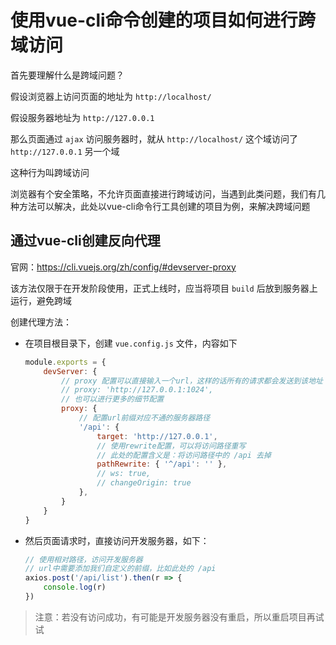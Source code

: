 # 使用vue-cli命令创建的项目如何进行跨域访问

首先要理解什么是跨域问题？

假设浏览器上访问页面的地址为 `http://localhost/`

假设服务器地址为 `http://127.0.0.1`

那么页面通过 `ajax` 访问服务器时，就从 `http://localhost/` 这个域访问了 `http://127.0.0.1` 另一个域

这种行为叫跨域访问

浏览器有个安全策略，不允许页面直接进行跨域访问，当遇到此类问题，我们有几种方法可以解决，此处以vue-cli命令行工具创建的项目为例，来解决跨域问题

## 通过vue-cli创建反向代理

官网：https://cli.vuejs.org/zh/config/#devserver-proxy

该方法仅限于在开发阶段使用，正式上线时，应当将项目 `build` 后放到服务器上运行，避免跨域

创建代理方法：

- 在项目根目录下，创建 `vue.config.js` 文件，内容如下
  ```js
  module.exports = {
      devServer: {
          // proxy 配置可以直接输入一个url，这样的话所有的请求都会发送到该地址
          // proxy: 'http://127.0.0.1:1024',
          // 也可以进行更多的细节配置
          proxy: {
              // 配置url前缀对应不通的服务器路径
              '/api': {
                  target: 'http://127.0.0.1',
                  // 使用rewrite配置，可以将访问路径重写
                  // 此处的配置含义是：将访问路径中的 /api 去掉
                  pathRewrite: { '^/api': '' },
                  // ws: true,
                  // changeOrigin: true
              },
          }
      }
  }
  ```

- 然后页面请求时，直接访问开发服务器，如下：

  ```js
  // 使用相对路径，访问开发服务器
  // url中需要添加我们自定义的前缀，比如此处的 /api
  axios.post('/api/list').then(r => {
      console.log(r)
  })
  ```

> 注意：若没有访问成功，有可能是开发服务器没有重启，所以重启项目再试试
